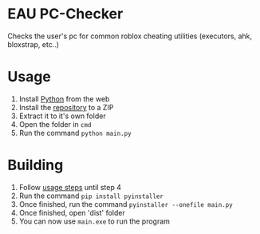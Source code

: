 # EAU PC-Checker
Checks the user's pc for common roblox cheating utilities (executors, ahk, bloxstrap, etc..)

# Usage
1. Install [Python](https://python.org) from the web
2. Install the [repository](https://github.com/6ce/eau-pc-checker/archive/refs/heads/main.zip) to a ZIP
3. Extract it to it's own folder
4. Open the folder in `cmd`
5. Run the command `python main.py`

# Building
1. Follow [usage steps](https://github.com/6ce/eau-pc-checker/blob/main/README.md#usage) until step 4
2. Run the command `pip install pyinstaller`
3. Once finished, run the command `pyinstaller --onefile main.py`
4. Once finished, open 'dist' folder
5. You can now use `main.exe` to run the program
